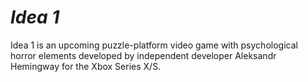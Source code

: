 # ***Idea 1***

Idea 1 is an upcoming puzzle-platform video game with psychological horror elements developed by independent developer Aleksandr Hemingway for the Xbox Series X/S.
